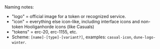 Naming notes:
- "logo"    = official image for a token or recognized service.
- "icon"    = everything else icon-like, including interface icons and non-token Hooliganhorde icons (like Casuals)
- "tokens"  = erc-20, erc-1155, etc. 
- Scheme: `[name]-[type]-[variant?]`, examples: `casual-icon`, `dune-logo-winter`.